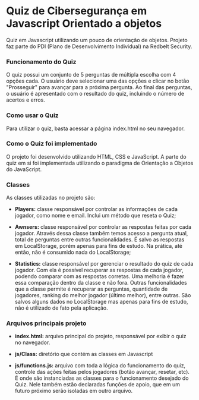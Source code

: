 # Quiz de Cibersegurança em Javascript Orientado a objetos

Quiz em Javascript utilizando um pouco de orientação de objetos. Projeto faz parte do PDI (Plano de Desenvolvimento Individual) na Redbelt Security.

### Funcionamento do Quiz

O quiz possui um conjunto de 5 perguntas de múltipla escolha com 4 opções cada. O usuário deve selecionar uma das opções e clicar no botão "Prosseguir" para avançar para a próxima pergunta. Ao final das perguntas, o usuário é apresentado com o resultado do quiz, incluindo o número de acertos e erros.


### Como usar o Quiz

Para utilizar o quiz, basta acessar a página index.html no seu navegador.


### Como o Quiz foi implementado

O projeto foi desenvolvido utilizando HTML, CSS e JavaScript. A parte do quiz em si foi implementada utilizando o paradigma de Orientação a Objetos do JavaScript.


### Classes

As classes utilizadas no projeto são:

- **Players:** classe responsável por controlar as informações de cada jogador, como nome e email. Inclui um método que reseta o Quiz;

- **Awnsers:** classe responsável por controlar as respostas feitas por cada jogador. Através dessa classe também temos acesso a pergunta atual, total de perguntas entre outras funcionalidades. É salvo as respostas em LocalStorage, porém apenas para fins de estudo. Na prática, até então, não é consumido nada do LocalStorage;

- **Statistics:** classe responsável por gerenciar o resultado do quiz de cada jogador. Com ela é possível recuperar as respostas de cada jogador, podendo comparar com as respostas corretas. Uma melhoria é fazer essa comparação dentro da classe e não fora. Outras funcionalidades que a classe permite é recuperar as perguntas, quantidade de jogadores, ranking do melhor jogador (último melhor), entre outras. São salvos alguns dados no LocalStorage mas apenas para fins de estudo, não é utilizado de fato pela aplicação.

### Arquivos principais projeto

- **index.html:** arquivo principal do projeto, responsável por exibir o quiz no navegador.   

- **js/Class:** diretório que contém as classes em Javascript

- **js/functions.js:** arquivo com toda a lógica do funcionamento do quiz, controle das ações feitas pelos jogadores (botão avançar, resetar, etc). É onde são instanciadas as classes para o funcionamento desejado do Quiz. Nele também estão declaradas funções de apoio, que em um futuro próximo serão isoladas em outro arquivo.
